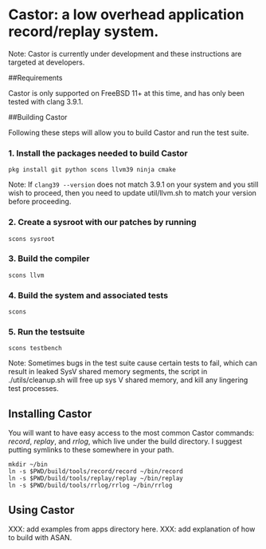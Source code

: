 # Castor: a low overhead application record/replay system.

Note: Castor is currently under development and these instructions are targeted at 
developers.

##Requirements

Castor is only supported on FreeBSD 11+ at this time, and has only been tested 
with clang 3.9.1. 

##Building Castor

Following these steps will allow you to build Castor and run the test suite.

### 1. Install the packages needed to build Castor

```
pkg install git python scons llvm39 ninja cmake
```

Note: If ```clang39 --version``` does not match 3.9.1 on your system and you still wish to proceed, then
you need to update util/llvm.sh to match your version before proceeding.


### 2. Create a sysroot with our patches by running

```
scons sysroot
```

### 3. Build the compiler

```
scons llvm
```

### 4. Build the system and associated tests

```
scons
```

### 5. Run the testsuite

```
scons testbench
```

Note: Sometimes bugs in the test suite cause certain tests to fail, which
can result in leaked SysV shared memory segments, the script in ./utils/cleanup.sh
will free up sys V shared memory, and kill any lingering test processes.

## Installing Castor

You will want to have easy access to the most common Castor commands: *record*,
*replay*, and *rrlog*, which live under the build directory. I suggest putting 
symlinks to these somewhere in your path.

```
mkdir ~/bin
ln -s $PWD/build/tools/record/record ~/bin/record
ln -s $PWD/build/tools/replay/replay ~/bin/replay
ln -s $PWD/build/tools/rrlog/rrlog ~/bin/rrlog

```

## Using Castor

XXX: add examples from apps directory here.
XXX: add explanation of how to build with ASAN.










